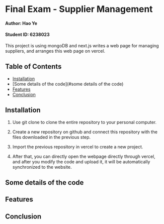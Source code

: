 # Final Exam - Supplier Management

#### Author: Hao Ye
#### Student ID: 6238023

This project is using mongoDB and next.js writes a web page for managing suppliers, and arranges this web page on vercel.

## Table of Contents

- [Installation](#installation)
- [Some details of the code](#some details of the code)
- [Features](#features)
- [Conclusion](#conclusion)

## Installation

1. Use git clone to clone the entire repository to your personal computer.

2. Create a new repository on github and connect this repository with the files downloaded in the previous step.

3. Import the previous repository in vercel to create a new project.

4. After that, you can directly open the webpage directly through vercel, and after you modify the code and upload it, it will be automatically synchronized to the website.

## Some details of the code

## Features

## Conclusion

